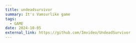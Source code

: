 ```yaml
---
title: undeadsurvivor
summary: It's Vamsurlike game
tags:
  - GAME
date: 2024-10-05
external_link: https://github.com/Imvideo/UndeadSurvivor
---
```

